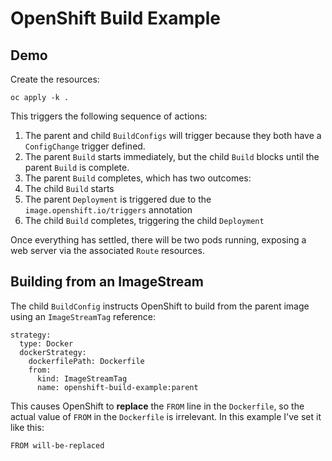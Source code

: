 # OpenShift Build Example

## Demo

Create the resources:

```
oc apply -k .
```

This triggers the following sequence of actions:

1. The parent and child `BuildConfigs` will trigger because they both have a `ConfigChange` trigger defined.
2. The parent `Build` starts immediately, but the child `Build` blocks until the parent `Build` is complete.
3. The parent `Build` completes, which has two outcomes:
  1. The child `Build` starts
  2. The parent `Deployment` is triggered due to the `image.openshift.io/triggers` annotation
4. The child `Build` completes, triggering the child `Deployment`

Once everything has settled, there will be two pods running, exposing a web server via the associated `Route` resources.

## Building from an ImageStream

The child `BuildConfig` instructs OpenShift to build from the parent image using an `ImageStreamTag` reference:

```
strategy:
  type: Docker
  dockerStrategy:
    dockerfilePath: Dockerfile
    from:
      kind: ImageStreamTag
      name: openshift-build-example:parent
```

This causes OpenShift to **replace** the `FROM` line in the `Dockerfile`, so the actual value of `FROM` in the `Dockerfile` is irrelevant. In this example I've set it like this:

```
FROM will-be-replaced
```
